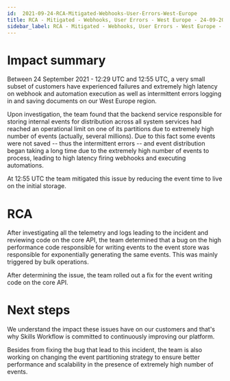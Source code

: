 ```yaml
---
id:  2021-09-24-RCA-Mitigated-Webhooks-User-Errors-West-Europe
title: RCA - Mitigated - Webhooks, User Errors - West Europe - 24-09-2021
sidebar_label: RCA - Mitigated - Webhooks, User Errors - West Europe - 24-09-2021
---
```


# Impact summary

Between 24 September 2021 - 12:29 UTC and 12:55 UTC, a very small subset of customers have experienced failures and extremely high latency on webhook and automation execution as well as intermittent errors logging in and saving documents on our West Europe region.  

Upon investigation, the team found that the backend service responsible for storing internal events for distribution across all system services had reached an operational limit on one of its partitions due to extremely high number of events (actually, several millions). Due to this fact some events were not saved -- thus the intermittent errors -- and event distribution began taking a long time due to the extremely high number of events to process, leading to high latency firing webhooks and executing automations. 

At 12:55 UTC the team mitigated this issue by reducing the event time to live on the initial storage.

# RCA

After investigating all the telemetry and logs leading to the incident and reviewing code on the core API, the team determined that a bug on the high performance code responsible for writing events to the event store was responsible for exponentially generating the same events. This was mainly triggered by bulk operations.

After determining the issue, the team rolled out a fix for the event writing code on the core API.

# Next steps

We understand the impact these issues have on our customers and that's why Skills Workflow is committed to continuously improving our platform.

Besides from fixing the bug that lead to this incident, the team is also working on changing the event partitioning strategy to ensure better performance and scalability in the presence of extremely high number of events.

